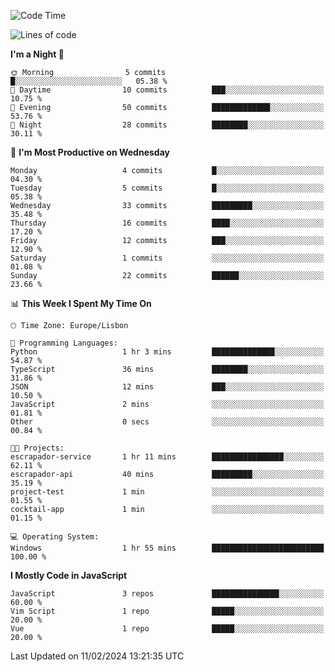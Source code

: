 <!--START_SECTION:waka-->
![Code Time](http://img.shields.io/badge/Code%20Time-35%20hrs%2034%20mins-blue)

![Lines of code](https://img.shields.io/badge/From%20Hello%20World%20I%27ve%20Written-604.9%20thousand%20lines%20of%20code-blue)

**I'm a Night 🦉** 

```text
🌞 Morning                5 commits           █░░░░░░░░░░░░░░░░░░░░░░░░   05.38 % 
🌆 Daytime                10 commits          ███░░░░░░░░░░░░░░░░░░░░░░   10.75 % 
🌃 Evening                50 commits          █████████████░░░░░░░░░░░░   53.76 % 
🌙 Night                  28 commits          ████████░░░░░░░░░░░░░░░░░   30.11 % 
```
📅 **I'm Most Productive on Wednesday** 

```text
Monday                   4 commits           █░░░░░░░░░░░░░░░░░░░░░░░░   04.30 % 
Tuesday                  5 commits           █░░░░░░░░░░░░░░░░░░░░░░░░   05.38 % 
Wednesday                33 commits          █████████░░░░░░░░░░░░░░░░   35.48 % 
Thursday                 16 commits          ████░░░░░░░░░░░░░░░░░░░░░   17.20 % 
Friday                   12 commits          ███░░░░░░░░░░░░░░░░░░░░░░   12.90 % 
Saturday                 1 commits           ░░░░░░░░░░░░░░░░░░░░░░░░░   01.08 % 
Sunday                   22 commits          ██████░░░░░░░░░░░░░░░░░░░   23.66 % 
```


📊 **This Week I Spent My Time On** 

```text
🕑︎ Time Zone: Europe/Lisbon

💬 Programming Languages: 
Python                   1 hr 3 mins         ██████████████░░░░░░░░░░░   54.87 % 
TypeScript               36 mins             ████████░░░░░░░░░░░░░░░░░   31.86 % 
JSON                     12 mins             ███░░░░░░░░░░░░░░░░░░░░░░   10.50 % 
JavaScript               2 mins              ░░░░░░░░░░░░░░░░░░░░░░░░░   01.81 % 
Other                    0 secs              ░░░░░░░░░░░░░░░░░░░░░░░░░   00.84 % 

🐱‍💻 Projects: 
escrapador-service       1 hr 11 mins        ████████████████░░░░░░░░░   62.11 % 
escrapador-api           40 mins             █████████░░░░░░░░░░░░░░░░   35.19 % 
project-test             1 min               ░░░░░░░░░░░░░░░░░░░░░░░░░   01.55 % 
cocktail-app             1 min               ░░░░░░░░░░░░░░░░░░░░░░░░░   01.15 % 

💻 Operating System: 
Windows                  1 hr 55 mins        █████████████████████████   100.00 % 
```

**I Mostly Code in JavaScript** 

```text
JavaScript               3 repos             ███████████████░░░░░░░░░░   60.00 % 
Vim Script               1 repo              █████░░░░░░░░░░░░░░░░░░░░   20.00 % 
Vue                      1 repo              █████░░░░░░░░░░░░░░░░░░░░   20.00 % 
```




 Last Updated on 11/02/2024 13:21:35 UTC
<!--END_SECTION:waka-->
